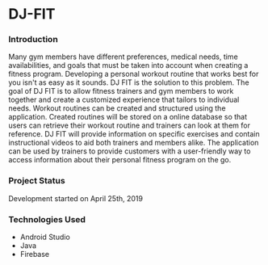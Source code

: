 # DJ-FIT

### Introduction
Many gym members have different preferences, medical needs, time availabilities, and goals that must be taken into account when creating
a fitness program. Developing a personal workout routine that works best for you isn't as easy as it sounds. DJ FIT is the solution to 
this problem. The goal of DJ FIT is to allow fitness trainers and gym members to work together and create a customized experience that
tailors to individual needs. Workout routines can be created and structured using the application. Created routines will be stored on
a online database so that users can retrieve their workout routine and trainers can look at them for reference. DJ FIT will provide 
information on specific exercises and contain instructional videos to aid both trainers and members alike. The application can be used by 
trainers to provide customers with a user-friendly way to access information about their personal fitness program on the go.

### Project Status
Development started on April 25th, 2019

### Technologies Used
- Android Studio
- Java
- Firebase
